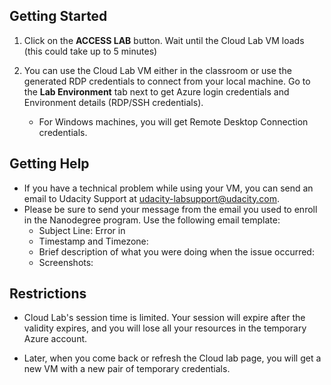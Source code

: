 ## Getting Started
1. Click on the **ACCESS LAB** button. Wait until the Cloud Lab VM loads (this could take up to 5 minutes) 


2. You can use the Cloud Lab VM either in the classroom or use the generated RDP credentials to connect from your local machine. Go to the **Lab Environment** tab next to get Azure login credentials and Environment details (RDP/SSH credentials). 
     - For Windows machines, you will get Remote Desktop Connection credentials.
 

## Getting Help
- If you have a technical problem while using your VM, you can send an email to Udacity Support at [udacity-labsupport@udacity.com](mailto:udacity-labsupport@udacity.com). 
- Please be sure to send your message from the email you used to enroll in the Nanodegree program. Use the following email template:   
     - Subject Line: Error in <Lab name>
     - Timestamp and Timezone:
     - Brief description of what you were doing when the issue occurred: 
     - Screenshots:

     
## Restrictions 
- Cloud Lab's session time is limited. Your session will expire after the validity expires, and you will lose all your resources in the temporary Azure account. 


- Later, when you come back or refresh the Cloud lab page, you will get a new VM with a new pair of temporary credentials. 

